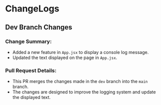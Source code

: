# ChangeLogs

## Dev Branch Changes

### Change Summary:
- Added a new feature in `App.jsx` to display a console log message.
- Updated the text displayed on the page in `App.jsx`.

### Pull Request Details:
- This PR merges the changes made in the `dev` branch into the `main` branch.
- The changes are designed to improve the logging system and update the displayed text.

